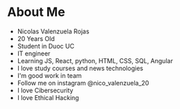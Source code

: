 # About Me
- Nicolas Valenzuela Rojas
- 20 Years Old
- Student in Duoc UC
- IT engineer
- Learning JS, React, python, HTML, CSS, SQL, Angular 
- I love study courses and news technologies
- I'm good work in team 
- Follow me on instagram @nico_valenzuela_20
- I love Cibersecurity
- I love Ethical Hacking 
